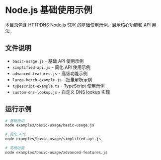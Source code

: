 # Node.js 基础使用示例

本目录包含 HTTPDNS Node.js SDK 的基础使用示例，展示核心功能和 API 用法。

## 文件说明

- `basic-usage.js` - 基础 API 使用示例
- `simplified-api.js` - 简化 API 使用示例  
- `advanced-features.js` - 高级功能示例
- `large-batch-example.js` - 批量解析示例
- `typescript-example.ts` - TypeScript 使用示例
- `custom-dns-lookup.js` - 自定义 DNS lookup 实现

## 运行示例

```bash
# 基础使用
node examples/basic-usage/basic-usage.js

# 简化 API
node examples/basic-usage/simplified-api.js

# 高级功能
node examples/basic-usage/advanced-features.js
```